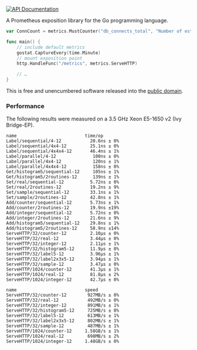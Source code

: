 [![API Documentation](https://godoc.org/github.com/pascaldekloe/metrics?status.svg)](https://godoc.org/github.com/pascaldekloe/metrics)

A Prometheus exposition library for the Go programming language.

```go
var ConnCount = metrics.MustCounter("db_connects_total", "Number of established initiations.")

func main() {
	// include default metrics
	gostat.CaptureEvery(time.Minute)
	// mount exposition point
	http.HandleFunc("/metrics", metrics.ServeHTTP)

	// …
}
```

This is free and unencumbered software released into the
[public domain](https://creativecommons.org/publicdomain/zero/1.0).


### Performance

The following results were measured on a 3.5 GHz Xeon E5-1650 v2 (Ivy Bridge-EP).

```
name                          time/op
Label/sequential/4-12           20.6ns ± 0%
Label/sequential/4x4-12         25.1ns ± 0%
Label/sequential/4x4x4-12       46.4ns ± 1%
Label/parallel/4-12              100ns ± 0%
Label/parallel/4x4-12            120ns ± 1%
Label/parallel/4x4x4-12          158ns ± 0%
Get/histogram5/sequential-12     105ns ± 1%
Get/histogram5/2routines-12      139ns ± 1%
Set/real/sequential-12          5.72ns ± 0%
Set/real/2routines-12           19.2ns ± 9%
Set/sample/sequential-12        33.1ns ± 1%
Set/sample/2routines-12         42.8ns ± 1%
Add/counter/sequential-12       5.73ns ± 1%
Add/counter/2routines-12        19.9ns ±19%
Add/integer/sequential-12       5.72ns ± 0%
Add/integer/2routines-12        21.6ns ± 9%
Add/histogram5/sequential-12    29.8ns ± 1%
Add/histogram5/2routines-12     58.9ns ±14%
ServeHTTP/32/counter-12         2.10µs ± 0%
ServeHTTP/32/real-12            3.44µs ± 0%
ServeHTTP/32/integer-12         2.11µs ± 1%
ServeHTTP/32/histogram5-12      11.9µs ± 0%
ServeHTTP/32/label5-12          3.96µs ± 1%
ServeHTTP/32/label2x3x5-12      3.94µs ± 1%
ServeHTTP/32/sample-12          3.47µs ± 0%
ServeHTTP/1024/counter-12       41.3µs ± 1%
ServeHTTP/1024/real-12          81.8µs ± 2%
ServeHTTP/1024/integer-12       42.7µs ± 0%

name                          speed
ServeHTTP/32/counter-12        927MB/s ± 0%
ServeHTTP/32/real-12           492MB/s ± 0%
ServeHTTP/32/integer-12        891MB/s ± 1%
ServeHTTP/32/histogram5-12     725MB/s ± 0%
ServeHTTP/32/label5-12         613MB/s ± 1%
ServeHTTP/32/label2x3x5-12     802MB/s ± 1%
ServeHTTP/32/sample-12         487MB/s ± 1%
ServeHTTP/1024/counter-12     1.58GB/s ± 1%
ServeHTTP/1024/real-12         698MB/s ± 2%
ServeHTTP/1024/integer-12     1.48GB/s ± 0%
```
